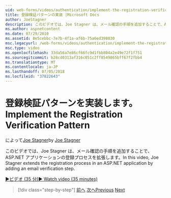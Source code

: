 ```yaml
---
uid: web-forms/videos/authentication/implement-the-registration-verification-pattern
title: 登録検証パターンの実装 |Microsoft Docs
author: JoeStagner
description: このビデオでは、Joe Stagner は、メール確認の手順を追加することで、ASP.NET アプリケーションの登録プロセスを拡張します。
ms.author: aspnetcontent
ms.date: 07/29/2010
ms.assetid: 8e5cebbc-7e7b-4f1a-af6b-75a6ed398030
msc.legacyurl: /web-forms/videos/authentication/implement-the-registration-verification-pattern
msc.type: video
ms.openlocfilehash: 33da56a7e86cf66fc9d1fbb804a2e49e72f1f751
ms.sourcegitcommit: b28cd0313af316c051c2ff8549865bff67f2fbb4
ms.translationtype: MT
ms.contentlocale: ja-JP
ms.lasthandoff: 07/05/2018
ms.locfileid: "37822643"
---
```

<a name="implement-the-registration-verification-pattern"></a><span data-ttu-id="116a2-103">登録検証パターンを実装します。</span><span class="sxs-lookup"><span data-stu-id="116a2-103">Implement the Registration Verification Pattern</span></span>
====================
<span data-ttu-id="116a2-104">によって[Joe Stagner](https://github.com/JoeStagner)</span><span class="sxs-lookup"><span data-stu-id="116a2-104">by [Joe Stagner](https://github.com/JoeStagner)</span></span>

<span data-ttu-id="116a2-105">このビデオでは、Joe Stagner は、メール確認の手順を追加することで、ASP.NET アプリケーションの登録プロセスを拡張します。</span><span class="sxs-lookup"><span data-stu-id="116a2-105">In this video, Joe Stagner extends the registration process in an ASP.NET application by adding an email verification step.</span></span>

[<span data-ttu-id="116a2-106">&#9654;ビデオ (35 分)</span><span class="sxs-lookup"><span data-stu-id="116a2-106">&#9654; Watch video (35 minutes)</span></span>](https://channel9.msdn.com/Blogs/ASP-NET-Site-Videos/implement-the-registration-verification-pattern)

> [!div class="step-by-step"]
> <span data-ttu-id="116a2-107">[前へ](logging-users-into-your-membership-system.md)
> [次へ](simple-web-service-authentication.md)</span><span class="sxs-lookup"><span data-stu-id="116a2-107">[Previous](logging-users-into-your-membership-system.md)
[Next](simple-web-service-authentication.md)</span></span>
